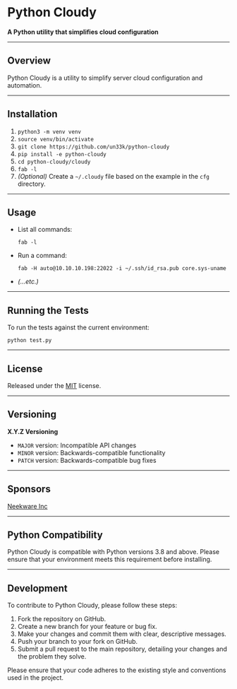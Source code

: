 # Python Cloudy

**A Python utility that simplifies cloud configuration**

---

## Overview

Python Cloudy is a utility to simplify server cloud configuration and automation.

---

## Installation

1. `python3 -m venv venv`
2. `source venv/bin/activate`
3. `git clone https://github.com/un33k/python-cloudy`
4. `pip install -e python-cloudy`
5. `cd python-cloudy/cloudy`
6. `fab -l`
7. *(Optional)* Create a `~/.cloudy` file based on the example in the `cfg` directory.

---

## Usage

- List all commands:
  ```
  fab -l
  ```
- Run a command:
  ```
  fab -H auto@10.10.10.198:22022 -i ~/.ssh/id_rsa.pub core.sys-uname
  ```
- *(...etc.)*

---

## Running the Tests

To run the tests against the current environment:

```
python test.py
```

---

## License

Released under the [MIT](LICENSE) license.

---

## Versioning

**X.Y.Z Versioning**

- `MAJOR` version: Incompatible API changes
- `MINOR` version: Backwards-compatible functionality
- `PATCH` version: Backwards-compatible bug fixes

---

## Sponsors

[Neekware Inc](https://neekware.com)

---

## Python Compatibility

Python Cloudy is compatible with Python versions 3.8 and above. Please ensure that your environment meets this requirement before installing.

---

## Development

To contribute to Python Cloudy, please follow these steps:

1. Fork the repository on GitHub.
2. Create a new branch for your feature or bug fix.
3. Make your changes and commit them with clear, descriptive messages.
4. Push your branch to your fork on GitHub.
5. Submit a pull request to the main repository, detailing your changes and the problem they solve.

Please ensure that your code adheres to the existing style and conventions used in the project.
